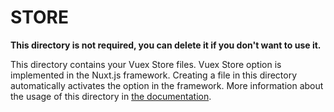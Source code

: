 # STORE

**This directory is not required, you can delete it if you don't want to use it.**

This directory contains your Vuex Store files.
Vuex Store option is implemented in the Nuxt.js framework.
Creating a file in this directory automatically activates the option in the framework.
More information about the usage of this directory in [the documentation](https://nuxtjs.org/guide/vuex-store).
